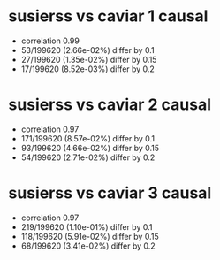 # susierss vs caviar  1 causal

- correlation 0.99
- 53/199620 (2.66e-02%) differ by 0.1
- 27/199620 (1.35e-02%) differ by 0.15
- 17/199620 (8.52e-03%) differ by 0.2


# susierss vs caviar  2 causal

- correlation 0.97
- 171/199620 (8.57e-02%) differ by 0.1
- 93/199620 (4.66e-02%) differ by 0.15
- 54/199620 (2.71e-02%) differ by 0.2


# susierss vs caviar  3 causal

- correlation 0.97
- 219/199620 (1.10e-01%) differ by 0.1
- 118/199620 (5.91e-02%) differ by 0.15
- 68/199620 (3.41e-02%) differ by 0.2


